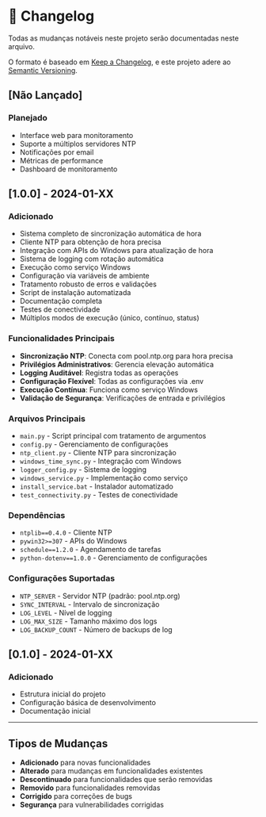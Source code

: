 # 📝 Changelog

Todas as mudanças notáveis neste projeto serão documentadas neste arquivo.

O formato é baseado em [Keep a Changelog](https://keepachangelog.com/pt-BR/1.0.0/),
e este projeto adere ao [Semantic Versioning](https://semver.org/lang/pt-BR/).

## [Não Lançado]

### Planejado
- Interface web para monitoramento
- Suporte a múltiplos servidores NTP
- Notificações por email
- Métricas de performance
- Dashboard de monitoramento

## [1.0.0] - 2024-01-XX

### Adicionado
- Sistema completo de sincronização automática de hora
- Cliente NTP para obtenção de hora precisa
- Integração com APIs do Windows para atualização de hora
- Sistema de logging com rotação automática
- Execução como serviço Windows
- Configuração via variáveis de ambiente
- Tratamento robusto de erros e validações
- Script de instalação automatizada
- Documentação completa
- Testes de conectividade
- Múltiplos modos de execução (único, contínuo, status)

### Funcionalidades Principais
- **Sincronização NTP**: Conecta com pool.ntp.org para hora precisa
- **Privilégios Administrativos**: Gerencia elevação automática
- **Logging Auditável**: Registra todas as operações
- **Configuração Flexível**: Todas as configurações via .env
- **Execução Contínua**: Funciona como serviço Windows
- **Validação de Segurança**: Verificações de entrada e privilégios

### Arquivos Principais
- `main.py` - Script principal com tratamento de argumentos
- `config.py` - Gerenciamento de configurações
- `ntp_client.py` - Cliente NTP para sincronização
- `windows_time_sync.py` - Integração com Windows
- `logger_config.py` - Sistema de logging
- `windows_service.py` - Implementação como serviço
- `install_service.bat` - Instalador automatizado
- `test_connectivity.py` - Testes de conectividade

### Dependências
- `ntplib==0.4.0` - Cliente NTP
- `pywin32>=307` - APIs do Windows
- `schedule==1.2.0` - Agendamento de tarefas
- `python-dotenv==1.0.0` - Gerenciamento de configurações

### Configurações Suportadas
- `NTP_SERVER` - Servidor NTP (padrão: pool.ntp.org)
- `SYNC_INTERVAL` - Intervalo de sincronização
- `LOG_LEVEL` - Nível de logging
- `LOG_MAX_SIZE` - Tamanho máximo dos logs
- `LOG_BACKUP_COUNT` - Número de backups de log

## [0.1.0] - 2024-01-XX

### Adicionado
- Estrutura inicial do projeto
- Configuração básica de desenvolvimento
- Documentação inicial

---

## Tipos de Mudanças

- **Adicionado** para novas funcionalidades
- **Alterado** para mudanças em funcionalidades existentes
- **Descontinuado** para funcionalidades que serão removidas
- **Removido** para funcionalidades removidas
- **Corrigido** para correções de bugs
- **Segurança** para vulnerabilidades corrigidas